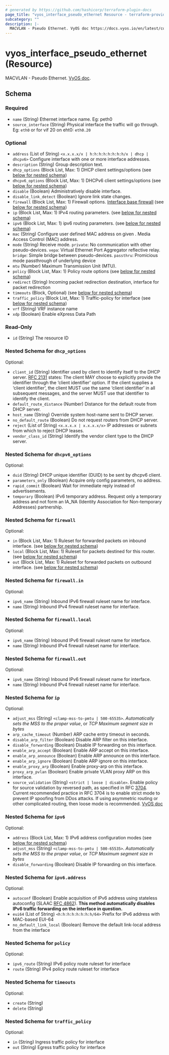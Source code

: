 ```yaml
---
# generated by https://github.com/hashicorp/terraform-plugin-docs
page_title: "vyos_interface_pseudo_ethernet Resource - terraform-provider-vyos"
subcategory: ""
description: |-
  MACVLAN - Pseudo Ethernet. VyOS doc https://docs.vyos.io/en/latest/configuration/interfaces/pseudo-ethernet.html.
---
```


# vyos_interface_pseudo_ethernet (Resource)

MACVLAN - Pseudo Ethernet. [VyOS doc](https://docs.vyos.io/en/latest/configuration/interfaces/pseudo-ethernet.html).



<!-- schema generated by tfplugindocs -->
## Schema

### Required

- `name` (String) Ethernet interface name. Eg: peth0
- `source_interface` (String) Physical interface the traffic will go through. Eg: `eth0` or for vif 20 on eht0: `eth0.20`

### Optional

- `address` (List of String) `<x.x.x.x/x | h:h:h:h:h:h:h:h/x | dhcp | dhcpv6>` Configure interface <interface> with one or more interface addresses.
- `description` (String) Group description text.
- `dhcp_options` (Block List, Max: 1) DHCP client settings/options (see [below for nested schema](#nestedblock--dhcp_options))
- `dhcpv6_options` (Block List, Max: 1) DHCPv6 client settings/options (see [below for nested schema](#nestedblock--dhcpv6_options))
- `disable` (Boolean) Administratively disable interface.
- `disable_link_detect` (Boolean) Ignore link state changes.
- `firewall` (Block List, Max: 1) Firewall options. [Interface base firewall](https://docs.vyos.io/en/latest/configuration/firewall/general.html#applying-a-rule-set-to-an-interface) (see [below for nested schema](#nestedblock--firewall))
- `ip` (Block List, Max: 1) IPv4 routing parameters. (see [below for nested schema](#nestedblock--ip))
- `ipv6` (Block List, Max: 1) ipv6 routing parameters. (see [below for nested schema](#nestedblock--ipv6))
- `mac` (String) Configure user defined MAC address on given <interface>. Media Access Control (MAC) address.
- `mode` (String) Receive mode. `private`: No communication with other pseudo-devices. `vepa`: Virtual Ethernet Port Aggregator reflective relay. `bridge`: Simple bridge between pseudo-devices. `passthru`: Promicious mode passthrough of underlying device
- `mtu` (Number) Maximum Transmission Unit (MTU).
- `policy` (Block List, Max: 1) Policy route options (see [below for nested schema](#nestedblock--policy))
- `redirect` (String) Incoming packet redirection destination, interface for packet redirection
- `timeouts` (Block, Optional) (see [below for nested schema](#nestedblock--timeouts))
- `traffic_policy` (Block List, Max: 1) Traffic-policy for interface (see [below for nested schema](#nestedblock--traffic_policy))
- `vrf` (String) VRF instance name
- `xdp` (Boolean) Enable eXpress Data Path

### Read-Only

- `id` (String) The resource ID

<a id="nestedblock--dhcp_options"></a>
### Nested Schema for `dhcp_options`

Optional:

- `client_id` (String) Identifier used by client to identify itself to the DHCP server. [RFC 2131](https://datatracker.ietf.org/doc/html/rfc2131.html) states: The client MAY choose to explicitly provide the identifier through the ‘client identifier’ option. If the client supplies a ‘client identifier’, the client MUST use the same ‘client identifier’ in all subsequent messages, and the server MUST use that identifier to identify the client.
- `default_route_distance` (Number) Distance for the default route from DHCP server.
- `host_name` (String) Override system host-name sent to DHCP server.
- `no_default_route` (Boolean) Do not request routers from DHCP server.
- `reject` (List of String) `<x.x.x.x | x.x.x.x/x>` IP addresses or subnets from which to reject DHCP leases.
- `vendor_class_id` (String) Identify the vendor client type to the DHCP server.


<a id="nestedblock--dhcpv6_options"></a>
### Nested Schema for `dhcpv6_options`

Optional:

- `duid` (String) DHCP unique identifier (DUID) to be sent by dhcpv6 client.
- `parameters_only` (Boolean) Acquire only config parameters, no address.
- `rapid_commit` (Boolean) Wait for immediate reply instead of advertisements.
- `temporary` (Boolean) IPv6 temporary address. Request only a temporary address and not form an IA_NA (Identity Association for Non-temporary Addresses) partnership.


<a id="nestedblock--firewall"></a>
### Nested Schema for `firewall`

Optional:

- `in` (Block List, Max: 1) Ruleset for forwarded packets on inbound interface. (see [below for nested schema](#nestedblock--firewall--in))
- `local` (Block List, Max: 1) Ruleset for packets destined for this router. (see [below for nested schema](#nestedblock--firewall--local))
- `out` (Block List, Max: 1) Ruleset for forwarded packets on outbound interface. (see [below for nested schema](#nestedblock--firewall--out))

<a id="nestedblock--firewall--in"></a>
### Nested Schema for `firewall.in`

Optional:

- `ipv6_name` (String) Inbound IPv6 firewall ruleset name for interface.
- `name` (String) Inbound IPv4 firewall ruleset name for interface.


<a id="nestedblock--firewall--local"></a>
### Nested Schema for `firewall.local`

Optional:

- `ipv6_name` (String) Inbound IPv6 firewall ruleset name for interface.
- `name` (String) Inbound IPv4 firewall ruleset name for interface.


<a id="nestedblock--firewall--out"></a>
### Nested Schema for `firewall.out`

Optional:

- `ipv6_name` (String) Inbound IPv6 firewall ruleset name for interface.
- `name` (String) Inbound IPv4 firewall ruleset name for interface.



<a id="nestedblock--ip"></a>
### Nested Schema for `ip`

Optional:

- `adjust_mss` (String) `<clamp-mss-to-pmtu | 500-65535>`. _Automatically sets the MSS to the proper value_, or _TCP Maximum segment size in bytes_
- `arp_cache_timeout` (Number) ARP cache entry timeout in seconds.
- `disable_arp_filter` (Boolean) Disable ARP filter on this interface.
- `disable_forwarding` (Boolean) Disable IP forwarding on this interface.
- `enable_arp_accept` (Boolean) Enable ARP accept on this interface.
- `enable_arp_announce` (Boolean) Enable ARP announce on this interface.
- `enable_arp_ignore` (Boolean) Enable ARP ignore on this interface.
- `enable_proxy_arp` (Boolean) Enable proxy-arp on this interface.
- `proxy_arp_pvlan` (Boolean) Enable private VLAN proxy ARP on this interface.
- `source_validation` (String) `<strict | loose | disable>`. Enable policy for source validation by reversed path, as specified in RFC [3704](https://datatracker.ietf.org/doc/html/rfc3704.html). Current recommended practice in RFC 3704 is to enable strict mode to prevent IP spoofing from DDos attacks. If using asymmetric routing or other complicated routing, then loose mode is recommended. [VyOS doc](https://docs.vyos.io/en/latest/configuration/interfaces/ethernet.html#cfgcmd-set-interfaces-ethernet-interface-ip-source-validation-strict-loose-disable)


<a id="nestedblock--ipv6"></a>
### Nested Schema for `ipv6`

Optional:

- `address` (Block List, Max: 1) IPv6 address configuration modes (see [below for nested schema](#nestedblock--ipv6--address))
- `adjust_mss` (String) `<clamp-mss-to-pmtu | 500-65535>`. _Automatically sets the MSS to the proper value_, or _TCP Maximum segment size in bytes_
- `disable_forwarding` (Boolean) Disable IP forwarding on this interface.

<a id="nestedblock--ipv6--address"></a>
### Nested Schema for `ipv6.address`

Optional:

- `autoconf` (Boolean) Enable acquisition of IPv6 address using stateless autoconfig (SLAAC [RFC 4862](https://datatracker.ietf.org/doc/html/rfc4862.html)). __This method automatically disables IPv6 traffic forwarding on the interface in question.__
- `eui64` (List of String) `<h:h:h:h:h:h:h:h/64>` Prefix for IPv6 address with MAC-based EUI-64
- `no_default_link_local` (Boolean) Remove the default link-local address from the interface



<a id="nestedblock--policy"></a>
### Nested Schema for `policy`

Optional:

- `ipv6_route` (String) IPv6 policy route ruleset for interface
- `route` (String) IPv4 policy route ruleset for interface


<a id="nestedblock--timeouts"></a>
### Nested Schema for `timeouts`

Optional:

- `create` (String)
- `delete` (String)


<a id="nestedblock--traffic_policy"></a>
### Nested Schema for `traffic_policy`

Optional:

- `in` (String) Ingress traffic policy for interface
- `out` (String) Egress traffic policy for interface


